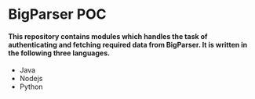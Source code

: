 # BigParser POC

#### This repository contains modules  which handles the task of authenticating and fetching required data from BigParser. It is written in the following three languages.
 * Java
 * Nodejs
 * Python
